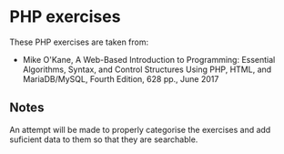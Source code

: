 # PHP exercises

These PHP exercises are taken from:

* Mike O'Kane, A Web-Based Introduction to Programming: Essential Algorithms, Syntax, and Control Structures Using PHP, HTML, and MariaDB/MySQL, Fourth Edition, 628 pp., June 2017

## Notes

An attempt will be made to properly categorise the exercises and add suficient data to them so that they are searchable.
